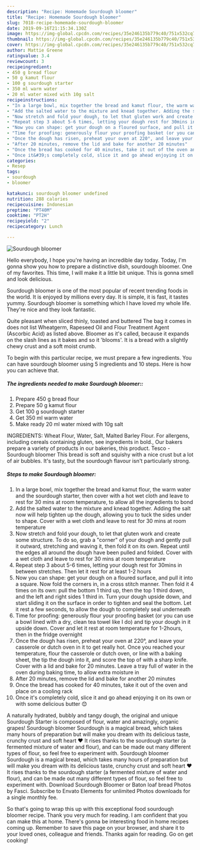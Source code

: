 ```yaml
---
description: "Recipe: Homemade Sourdough bloomer"
title: "Recipe: Homemade Sourdough bloomer"
slug: 7018-recipe-homemade-sourdough-bloomer
date: 2019-09-16T21:15:34.130Z
image: https://img-global.cpcdn.com/recipes/35e246135b779c40/751x532cq70/sourdough-bloomer-recipe-main-photo.jpg
thumbnail: https://img-global.cpcdn.com/recipes/35e246135b779c40/751x532cq70/sourdough-bloomer-recipe-main-photo.jpg
cover: https://img-global.cpcdn.com/recipes/35e246135b779c40/751x532cq70/sourdough-bloomer-recipe-main-photo.jpg
author: Mattie Greene
ratingvalue: 3.4
reviewcount: 3
recipeingredient:
- 450 g bread flour
- 50 g kamut flour
- 100 g sourdough starter
- 350 ml warm water
- 20 ml water mixed with 10g salt
recipeinstructions:
- "In a large bowl, mix together the bread and kamut flour, the warm water and the sourdough starter, then cover with a hot wet cloth and leave to rest for 30 mins at room temperature, to allow all the ingredients to bond"
- "Add the salted water to the mixture and knead together. Adding the salt now will help tighten up the dough, allowing you to tuck the sides under to shape. Cover with a wet cloth and leave to rest for 30 mins at room temperature"
- "Now stretch and fold your dough, to let that gluten work and create some structure. To do so, grab a &#34;corner&#34; of your dough and gently pull it outward, stretching and waving it, then fold it on its own. Repeat until the edges all around the dough have been pulled and folded. Cover with a wet cloth and leave to rest for 30 mins at room temperature"
- "Repeat step 3 about 5-6 times, letting your dough rest for 30mins in between stretches. Then let it rest for at least 1-2 hours"
- "Now you can shape: get your dough on a floured surface, and pull it into a square. Now fold the corners in, in a cross stitch manner. Then fold it 4 times on its own: pull the bottom 1 third up, then the top 1 third down, and the left and right sides 1 third in. Turn your dough upside down, and start sliding it on the surface in order to tighten and seal the bottom. Let it rest a few seconds, to allow the dough to completely seal underneath"
- "Time for proofing: generously flour your proofing basket (or you can use a bowl lined with a dry, clean tea towel like I do) and tip your dough in it upside down. Cover and let it rest at room temperature for 1-2hours, then in the fridge overnight"
- "Once the dough has risen, preheat your oven at 220°, and leave your casserole or dutch oven in it to get really hot. Once you reached your temperature, flour the casserole or dutch oven, or line with a baking sheet, the tip the dough into it, and score the top of with a sharp knife. Cover with a lid and bake for 20 minutes. Leave a tray full of water in the oven during baking time, to allow extra moisture in"
- "After 20 minutes, remove the lid and bake for another 20 minutes"
- "Once the bread has cooked for 40 minutes, take it out of the oven and place on a cooling rack"
- "Once it&#39;s completely cold, slice it and go ahead enjoying it on its own or with some delicious butter 😊"
categories:
- Resep
tags:
- sourdough
- bloomer

katakunci: sourdough bloomer undefined
nutrition: 288 calories
recipecuisine: Indonesian
preptime: "PT40M"
cooktime: "PT2H"
recipeyield: "2"
recipecategory: Lunch

---
```



![Sourdough bloomer](https://img-global.cpcdn.com/recipes/35e246135b779c40/751x532cq70/sourdough-bloomer-recipe-main-photo.jpg)

Hello everybody, I hope you're having an incredible day today. Today, I'm gonna show you how to prepare a distinctive dish, sourdough bloomer. One of my favorites. This time, I will make it a little bit unique. This is gonna smell and look delicious.

Sourdough bloomer is one of the most popular of recent trending foods in the world. It is enjoyed by millions every day. It is simple, it is fast, it tastes yummy. Sourdough bloomer is something which I have loved my whole life. They're nice and they look fantastic.

Quite pleasant when sliced thinly, toasted and buttered The bag it comes in does not list Wheatgerm, Rapeseed Oil and Flour Treatment Agent (Ascorbic Acid) as listed above. Bloomer as it&#39;s called, because it expands on the slash lines as it bakes and so it &#39;blooms&#39;. It is a bread with a slightly chewy crust and a soft moist crumb.


To begin with this particular recipe, we must prepare a few ingredients. You can have sourdough bloomer using 5 ingredients and 10 steps. Here is how you can achieve that.

##### The ingredients needed to make Sourdough bloomer::

1. Prepare 450 g bread flour
1. Prepare 50 g kamut flour
1. Get 100 g sourdough starter
1. Get 350 ml warm water
1. Make ready 20 ml water mixed with 10g salt


INGREDIENTS: Wheat Flour, Water, Salt, Malted Barley Flour. For allergens, including cereals containing gluten, see ingredients in bold., Our bakers prepare a variety of products in our bakeries, this product. Tesco - Sourdough bloomer This bread is soft and squishy with a nice crust but a lot of air bubbles. It&#39;s tasty, but the sourdough flavour isn&#39;t particularly strong. 

##### Steps to make Sourdough bloomer:

1. In a large bowl, mix together the bread and kamut flour, the warm water and the sourdough starter, then cover with a hot wet cloth and leave to rest for 30 mins at room temperature, to allow all the ingredients to bond
1. Add the salted water to the mixture and knead together. Adding the salt now will help tighten up the dough, allowing you to tuck the sides under to shape. Cover with a wet cloth and leave to rest for 30 mins at room temperature
1. Now stretch and fold your dough, to let that gluten work and create some structure. To do so, grab a &#34;corner&#34; of your dough and gently pull it outward, stretching and waving it, then fold it on its own. Repeat until the edges all around the dough have been pulled and folded. Cover with a wet cloth and leave to rest for 30 mins at room temperature
1. Repeat step 3 about 5-6 times, letting your dough rest for 30mins in between stretches. Then let it rest for at least 1-2 hours
1. Now you can shape: get your dough on a floured surface, and pull it into a square. Now fold the corners in, in a cross stitch manner. Then fold it 4 times on its own: pull the bottom 1 third up, then the top 1 third down, and the left and right sides 1 third in. Turn your dough upside down, and start sliding it on the surface in order to tighten and seal the bottom. Let it rest a few seconds, to allow the dough to completely seal underneath
1. Time for proofing: generously flour your proofing basket (or you can use a bowl lined with a dry, clean tea towel like I do) and tip your dough in it upside down. Cover and let it rest at room temperature for 1-2hours, then in the fridge overnight
1. Once the dough has risen, preheat your oven at 220°, and leave your casserole or dutch oven in it to get really hot. Once you reached your temperature, flour the casserole or dutch oven, or line with a baking sheet, the tip the dough into it, and score the top of with a sharp knife. Cover with a lid and bake for 20 minutes. Leave a tray full of water in the oven during baking time, to allow extra moisture in
1. After 20 minutes, remove the lid and bake for another 20 minutes
1. Once the bread has cooked for 40 minutes, take it out of the oven and place on a cooling rack
1. Once it&#39;s completely cold, slice it and go ahead enjoying it on its own or with some delicious butter 😊


A naturally hydrated, bubbly and tangy dough, the original and unique Sourdough Starter is composed of flour, water and amazingly, organic grapes! Sourdough bloomer Sourdough is a magical bread, which takes many hours of preparation but will make you dream with its delicious taste, crunchy crust and soft heart ♥️ It rises thanks to the sourdough starter (a fermented mixture of water and flour), and can be made out many different types of flour, so feel free to experiment with. Sourdough bloomer Sourdough is a magical bread, which takes many hours of preparation but will make you dream with its delicious taste, crunchy crust and soft heart ♥️ It rises thanks to the sourdough starter (a fermented mixture of water and flour), and can be made out many different types of flour, so feel free to experiment with. Download Sourdough Bloomer or Baton loaf bread Photos by Fasci. Subscribe to Envato Elements for unlimited Photos downloads for a single monthly fee. 

So that's going to wrap this up with this exceptional food sourdough bloomer recipe. Thank you very much for reading. I am confident that you can make this at home. There's gonna be interesting food in home recipes coming up. Remember to save this page on your browser, and share it to your loved ones, colleague and friends. Thanks again for reading. Go on get cooking!
